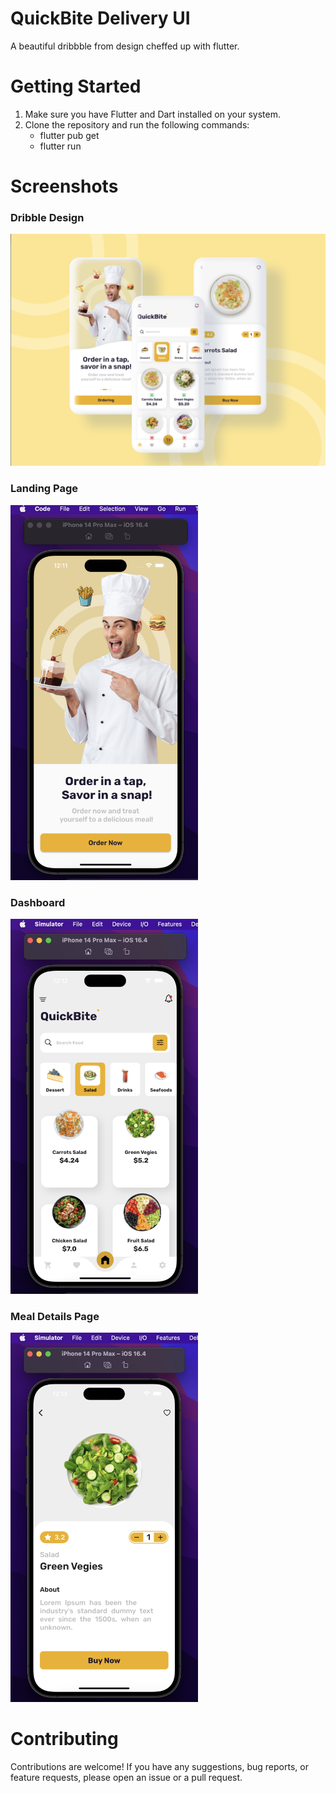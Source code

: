 # QuickBite Delivery UI

A beautiful dribbble from design cheffed up with flutter.

# Getting Started

1. Make sure you have Flutter and Dart installed on your system.
2. Clone the repository and run the following commands:
     * flutter pub get
     * flutter run

# Screenshots

<h3>Dribble Design</h3>

<div>
  <img width="1000" alt="Dribble Design" src="assets/screenshots/Dribble_Design.png">
</div>

<h3>Landing Page</h3>

<div>
  <img width="300" alt="Landing" src="assets/screenshots/Landing_Page.png">
</div>

<h3>Dashboard</h3>

<div>
  <img width="300" alt="Dashboard" src="assets/screenshots/Dashboard.png">
</div>

<h3>Meal Details Page</h3>

<div>
  <img width="300" alt="Meal_Details" src="assets/screenshots/Meal_detail_page.png">
</div>

# Contributing

Contributions are welcome! If you have any suggestions, bug reports, or feature requests, please open an issue or a pull request.
